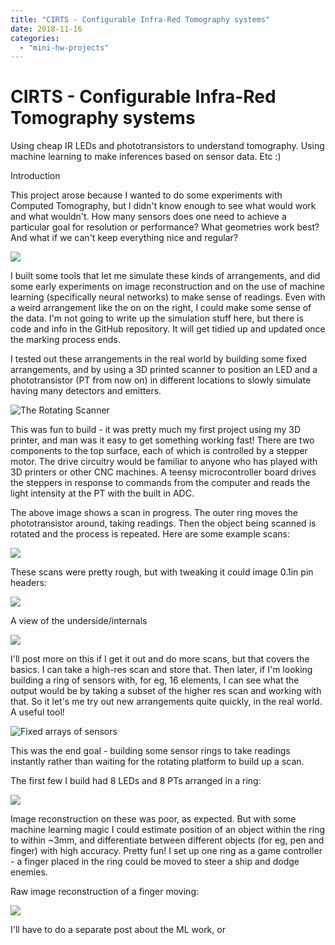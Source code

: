 ```yaml
---
title: "CIRTS - Configurable Infra-Red Tomography systems"
date: 2018-11-16
categories: 
  - "mini-hw-projects"
---
```


# CIRTS - Configurable Infra-Red Tomography systems

Using cheap IR LEDs and phototransistors to understand tomography. Using machine learning to make inferences based on sensor data. Etc :)

Introduction

This project arose because I wanted to do some experiments with Computed Tomography, but I didn't know enough to see what would work and what wouldn't. How many sensors does one need to achieve a particular goal for resolution or performance? What geometries work best? And what if we can't keep everything nice and regular? 

![](https://cdn.hackaday.io/images/3765251542371976038.png)

I built some tools that let me simulate these kinds of arrangements, and did some early experiments on image reconstruction and on the use of machine learning (specifically neural networks) to make sense of readings. Even with a weird arrangement like the on on the right, I could make some sense of the data. I'm not going to write up the simulation stuff here, but there is code and info in the GitHub repository. It will get tidied up and updated once the marking process ends.

I tested out these arrangements in the real world by building some fixed arrangements, and by using a 3D printed scanner to position an LED and a phototransistor (PT from now on) in different locations to slowly simulate having many detectors and emitters. 

![The Rotating Scanner](https://cdn.hackaday.io/images/4773091542372340534.jpeg)

This was fun to build - it was pretty much my first project using my 3D printer, and man was it easy to get something working fast! There are two components to the top surface, each of which is controlled by a stepper motor. The drive circuitry would be familiar to anyone who has played with 3D printers or other CNC machines. A teensy microcontroller board drives the steppers in response to commands from the computer and reads the light intensity at the PT with the built in ADC. 


The above image shows a scan in progress. The outer ring moves the phototransistor around, taking readings. Then the object being scanned is rotated and the process is repeated. Here are some example scans:

![](https://cdn.hackaday.io/images/9369011542372460979.png)

These scans were pretty rough, but with tweaking it could image 0.1in pin headers:

![](https://cdn.hackaday.io/images/3383451542372629043.png)

A view of the underside/internals

![](https://cdn.hackaday.io/images/1990041542372484783.png)

I'll post more on this if I get it out and do more scans, but that covers the basics. I can take a high-res scan and store that. Then later, if I'm looking building a ring of sensors with, for eg, 16 elements, I can see what the output would be by taking a subset of the higher res scan and working with that. So it let's me try out new arrangements quite quickly, in the real world.  A useful tool!

![Fixed arrays of sensors](https://cdn.hackaday.io/images/4373801542372972137.jpeg)

This was the end goal - building some sensor rings to take readings instantly rather than waiting for the rotating platform to build up a scan. 

The first few I build had 8 LEDs and 8 PTs arranged in a ring:

![](https://cdn.hackaday.io/images/1441211542372979163.jpeg)

Image reconstruction on these was poor, as expected. But with some machine learning magic I could estimate position of an object within the ring to within ~3mm, and differentiate between different objects (for eg, pen and finger) with high accuracy. Pretty fun! I set up one ring as a game controller - a finger placed in the ring could be moved to steer a ship and dodge enemies. 

Raw image reconstruction of a finger moving:

![](https://cdn.hackaday.io/images/original/3701231542373362021.gif)

I'll have to do a separate post about the ML work, or